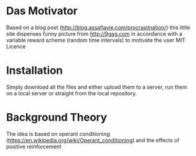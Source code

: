 Das Motivator
=========

Based on a blog post (http://blog.assaflavie.com/procrastination/) this little site dispenses funny picture from http://9gag.com in accordance with a variable reward scheme (random time intervals) to motivate the user
MIT Licence

Installation
========

Simply download all the files and either upload them to a server, run them on a local server or straight from the local repository.

Background Theory
========

The idea is based on operant conditioning (https://en.wikipedia.org/wiki/Operant_conditioning) and the effects of positive reinforcement
